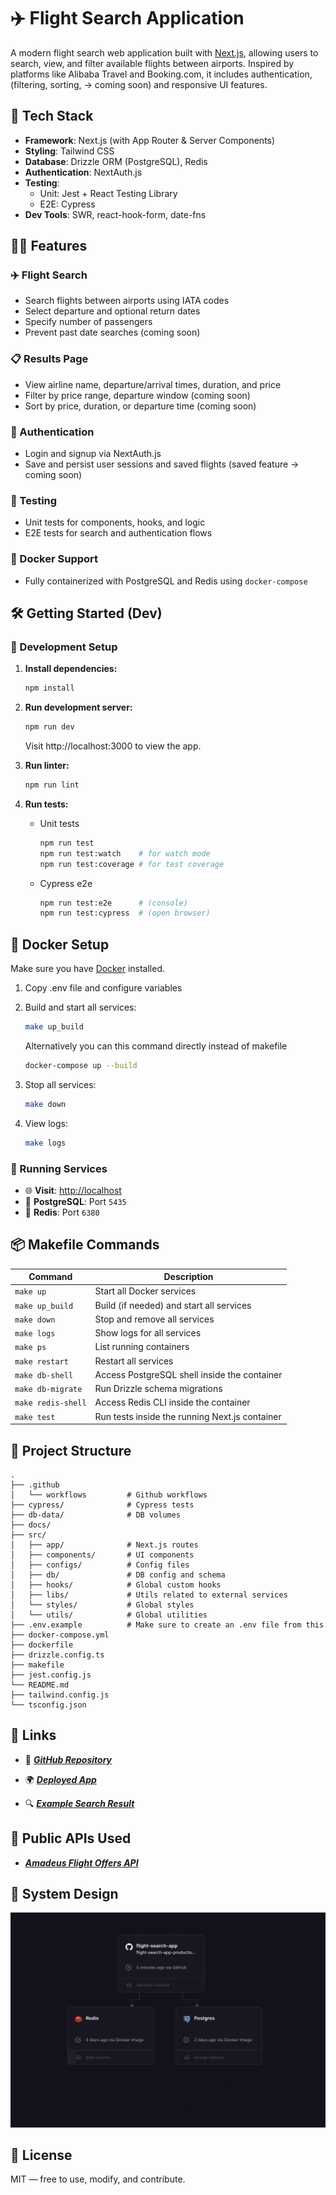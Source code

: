 # ✈️ Flight Search Application

A modern flight search web application built with [Next.js](https://nextjs.org), allowing users to search, view, and filter available flights between airports. Inspired by platforms like Alibaba Travel and Booking.com, it includes authentication, (filtering, sorting, -> coming soon) and responsive UI features.

## 🚀 Tech Stack

- **Framework**: Next.js (with App Router & Server Components)
- **Styling**: Tailwind CSS
- **Database**: Drizzle ORM (PostgreSQL), Redis
- **Authentication**: NextAuth.js
- **Testing**:
  - Unit: Jest + React Testing Library
  - E2E: Cypress
- **Dev Tools**: SWR, react-hook-form, date-fns

## 🧑‍💻 Features

### ✈️ Flight Search

- Search flights between airports using IATA codes
- Select departure and optional return dates
- Specify number of passengers
- Prevent past date searches (coming soon)

### 📋 Results Page

- View airline name, departure/arrival times, duration, and price
- Filter by price range, departure window (coming soon)
- Sort by price, duration, or departure time (coming soon)

### 🔐 Authentication

- Login and signup via NextAuth.js
- Save and persist user sessions and saved flights (saved feature -> coming soon)

### 🧪 Testing

- Unit tests for components, hooks, and logic
- E2E tests for search and authentication flows

### 🐳 Docker Support

- Fully containerized with PostgreSQL and Redis using `docker-compose`

## 🛠️ Getting Started (Dev)

### 🔧 Development Setup

1. **Install dependencies:**

   ```bash
   npm install
   ```

2. **Run development server:**

   ```bash
   npm run dev
   ```

   Visit http://localhost:3000 to view the app.

3. **Run linter:**

   ```bash
   npm run lint
   ```

4. **Run tests:**

   - Unit tests

     ```bash
     npm run test
     npm run test:watch    # for watch mode
     npm run test:coverage # for test coverage
     ```

   - Cypress e2e

     ```bash
     npm run test:e2e      # (console)
     npm run test:cypress  # (open browser)
     ```

## 🐳 Docker Setup

Make sure you have [Docker](https://www.docker.com/) installed.

1. Copy .env file and configure variables

2. Build and start all services:

   ```bash
   make up_build
   ```

   Alternatively you can this command directly instead of makefile

   ```bash
   docker-compose up --build
   ```

3. Stop all services:

   ```bash
   make down
   ```

4. View logs:

   ```bash
   make logs
   ```

### 🧾 Running Services

- 🌐 **Visit**: [http://localhost](http://localhost)
- 🐘 **PostgreSQL**: Port `5435`
- 🔁 **Redis**: Port `6380`

## 📦 Makefile Commands

| Command            | Description                                    |
| ------------------ | ---------------------------------------------- |
| `make up`          | Start all Docker services                      |
| `make up_build`    | Build (if needed) and start all services       |
| `make down`        | Stop and remove all services                   |
| `make logs`        | Show logs for all services                     |
| `make ps`          | List running containers                        |
| `make restart`     | Restart all services                           |
| `make db-shell`    | Access PostgreSQL shell inside the container   |
| `make db-migrate`  | Run Drizzle schema migrations                  |
| `make redis-shell` | Access Redis CLI inside the container          |
| `make test`        | Run tests inside the running Next.js container |

## 🧪 Project Structure

    .
    ├── .github
    │   └── workflows         # Github workflows
    ├── cypress/              # Cypress tests
    ├── db-data/              # DB volumes
    ├── docs/
    ├── src/
    │   ├── app/              # Next.js routes
    │   ├── components/       # UI components
    │   ├── configs/          # Config files
    │   ├── db/               # DB config and schema
    │   ├── hooks/            # Global custom hooks
    │   ├── libs/             # Utils related to external services
    │   └── styles/           # Global styles
    │   └── utils/            # Global utilities
    ├── .env.example          # Make sure to create an .env file from this
    ├── docker-compose.yml
    ├── dockerfile
    ├── drizzle.config.ts
    ├── makefile
    ├── jest.config.js
    └── README.md
    ├── tailwind.config.js
    └── tsconfig.json

## 🔗 Links

- 📂 [**_GitHub Repository_**](https://github.com/amir04lm26/flight-search-app)

- 🌍 [**_Deployed App_**](https://flight-search-app-production.up.railway.app)

- 🔍 [**_Example Search Result_**](https://flight-search-app-production.up.railway.app/?origin=LON&destination=PAR&departure-date=2025-05-16&adults=1&rooms=1)

## 🔗 Public APIs Used

- **_[Amadeus Flight Offers API](https://developers.amadeus.com/)_**

## 🧠 System Design

[![System Design](docs/system-design.png)](docs/system-design.png)

## 📄 License

MIT — free to use, modify, and contribute.
